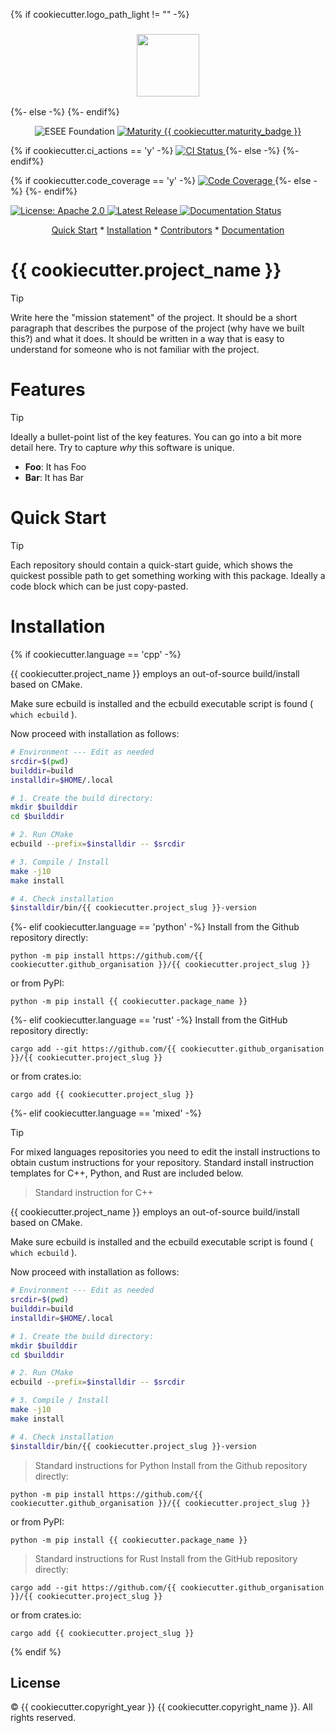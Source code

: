 {% if cookiecutter.logo_path_light != "" -%}
<h3 align="center">
<picture>
    <source srcset="https://raw.githubusercontent.com/ecmwf/logos/refs/heads/main/logos/{{ cookiecutter.project_slug }}_dark.png" media="(prefers-color-scheme: dark)">
    <img src="https://raw.githubusercontent.com/ecmwf/logos/refs/heads/main/logos/{{ cookiecutter.project_slug }}_light.png" width="100">
  </picture>
</br>
</h3>
{%- else -%}
{%- endif%}


<p align="center">
  <img src="https://img.shields.io/badge/ESEE-Foundation-orange" alt="ESEE Foundation">
  <a href="https://github.com/ecmwf/codex/blob/cookiecutter/Project%20Maturity/project-maturity.md">
    <img src="https://img.shields.io/badge/Maturity-{{ cookiecutter.maturity_badge }}-{{ {'Sandbox': 'yellow', 'Incubating': 'lightskyblue', 'Emerging': 'violet', 'Graduated': 'green', 'Archived': 'orange'}[cookiecutter.maturity_badge] }}" alt="Maturity {{ cookiecutter.maturity_badge }}">
  </a>

{% if cookiecutter.ci_actions == 'y' -%}
  <a href="https://github.com/{{ cookiecutter.github_organisation }}/{{ cookiecutter.project_slug }}/actions/workflows/ci.yaml">
    <img src="https://github.com/{{ cookiecutter.github_organisation }}/{{ cookiecutter.project_slug }}/actions/workflows/ci.yaml/badge.svg" alt="CI Status">
  </a>
{%- else -%}
{%- endif%}

{% if cookiecutter.code_coverage == 'y' -%}
  <a href="https://codecov.io/gh/{{ cookiecutter.github_organisation }}/{{ cookiecutter.project_slug }}">
    <img src="https://codecov.io/gh/{{ cookiecutter.github_organisation }}/{{ cookiecutter.project_slug }}/branch/develop/graph/badge.svg" alt="Code Coverage">
  </a>
{%- else -%}
{%- endif%}

  <a href="https://opensource.org/licenses/apache-2-0">
    <img src="https://img.shields.io/badge/License-Apache%202.0-blue.svg" alt="License: Apache 2.0">
  </a>

  <a href="https://github.com/{{ cookiecutter.github_organisation }}/{{ cookiecutter.project_slug }}/releases">
    <img src="https://img.shields.io/github/v/release/{{ cookiecutter.github_organisation }}/{{ cookiecutter.project_slug }}?color=blue&label=Release&style=flat-square" alt="Latest Release">
  </a>
  <a href="https://{{ cookiecutter.project_slug }}.readthedocs.io/en/latest/?badge=latest">
    <img src="https://readthedocs.org/projects/{{ cookiecutter.project_slug }}/badge/?version=latest" alt="Documentation Status">
  </a>
</p>

<p align="center">
  <a href="#quick-start">Quick Start</a> *
  <a href="#installation">Installation</a> *
  <a href="#contributors">Contributors</a> *
  <a href="https://{{ cookiecutter.project_slug }}.readthedocs.io/en/latest/">Documentation</a>
</p>

# {{ cookiecutter.project_name }}

> [!TIP]
> Write here the "mission statement" of the project.
> It should be a short paragraph that describes the purpose of the project (why have we built this?) and what it does. It should be written in a way that is easy to understand for someone who is not familiar with the project.


# Features

> [!TIP]
> Ideally a bullet-point list of the key features. You can go into a bit more detail here. Try to capture _why_ this software is unique.

- **Foo**: It has Foo
- **Bar**: It has Bar

# Quick Start

> [!TIP]
> Each repository should contain a quick-start guide, which shows the quickest possible path to get something working with this package.
> Ideally a code block which can be just copy-pasted.

# Installation

{% if cookiecutter.language == 'cpp' -%}

{{ cookiecutter.project_name }} employs an out-of-source build/install based on CMake.

Make sure ecbuild is installed and the ecbuild executable script is found ( `which ecbuild` ).

Now proceed with installation as follows:

```bash
# Environment --- Edit as needed
srcdir=$(pwd)
builddir=build
installdir=$HOME/.local

# 1. Create the build directory:
mkdir $builddir
cd $builddir

# 2. Run CMake
ecbuild --prefix=$installdir -- $srcdir

# 3. Compile / Install
make -j10
make install

# 4. Check installation
$installdir/bin/{{ cookiecutter.project_slug }}-version
```
{%- elif cookiecutter.language == 'python' -%}
Install from the Github repository directly:
```
python -m pip install https://github.com/{{ cookiecutter.github_organisation }}/{{ cookiecutter.project_slug }}
```
or from PyPI:
```
python -m pip install {{ cookiecutter.package_name }}
```
{%- elif cookiecutter.language == 'rust' -%}
Install from the GitHub repository directly:
```
cargo add --git https://github.com/{{ cookiecutter.github_organisation }}/{{ cookiecutter.project_slug }}
```
or from crates.io:
```
cargo add {{ cookiecutter.project_slug }}
```
{%- elif cookiecutter.language == 'mixed' -%}
> [!TIP]
> For mixed languages repositories you need to edit the install instructions to obtain custum instructions for your repository. Standard install instruction templates for C++, Python, and Rust are included below.

> Standard instruction for C++

{{ cookiecutter.project_name }} employs an out-of-source build/install based on CMake.

Make sure ecbuild is installed and the ecbuild executable script is found ( `which ecbuild` ).

Now proceed with installation as follows:

```bash
# Environment --- Edit as needed
srcdir=$(pwd)
builddir=build
installdir=$HOME/.local

# 1. Create the build directory:
mkdir $builddir
cd $builddir

# 2. Run CMake
ecbuild --prefix=$installdir -- $srcdir

# 3. Compile / Install
make -j10
make install

# 4. Check installation
$installdir/bin/{{ cookiecutter.project_slug }}-version
```
> Standard instructions for Python
Install from the Github repository directly:
```
python -m pip install https://github.com/{{ cookiecutter.github_organisation }}/{{ cookiecutter.project_slug }}
```
or from PyPI:
```
python -m pip install {{ cookiecutter.package_name }}
```
> Standard instructions for Rust
Install from the GitHub repository directly:
```
cargo add --git https://github.com/{{ cookiecutter.github_organisation }}/{{ cookiecutter.project_slug }}
```
or from crates.io:
```
cargo add {{ cookiecutter.project_slug }}
```
{% endif %}

## License

© {{ cookiecutter.copyright_year }} {{ cookiecutter.copyright_name }}. All rights reserved.